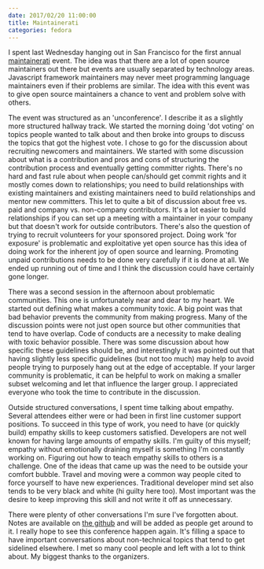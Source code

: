 ```yaml
---
date: 2017/02/20 11:00:00
title: Maintainerati
categories: fedora
---
```

I spent last Wednesday hanging out in San Francisco for the first annual
[maintainerati](https://maintainerati.org/) event. The idea was that there
are a lot of open source maintainers out there but events are usually separated
by technology areas. Javascript framework maintainers may never meet
programming language maintainers even if their problems are similar. The idea
with this event was to give open source maintainers a chance to vent and
problem solve with others.

The event was structured as an 'unconference'. I describe it as a slightly
more structured hallway track. We started the morning doing 'dot voting' on
topics people wanted to talk about and then broke into groups to discuss the
topics that got the highest vote. I chose to go for the discussion about
recruiting newcomers and maintainers. We started with some discussion about
what is a contribution and pros and cons of structuring the contribution
process and eventually getting committer rights. There's no hard and fast rule
about when people can/should get commit rights and it mostly comes down to
relationships; you need to build relationships with existing maintainers and
existing maintainers need to build relationships and mentor new committers.
This let to quite a bit of discussion about free vs. paid and company vs.
non-company contributors. It's a lot easier to build relationships if you can
set up a meeting with a maintainer in your company but that doesn't work for
outside contributors. There's also the question of trying to recruit
volunteers for your sponsored project. Doing work 'for exposure' is
problematic and exploitative yet open source has this idea of doing work for the
inherent joy of open source and learning. Promoting unpaid contributions needs
to be done very carefully if it is done at all. We ended up running out of time
and I think the discussion could have certainly gone longer.

There was a second session in the afternoon about problematic communities. This
one is unfortunately near and dear to my heart. We started out defining what
makes a community toxic. A big point was that bad behavior prevents the
community from making progress. Many of the discussion points were not just
open source but other communities that tend to have overlap. Code of conducts
are a necessity to make dealing with toxic behavior possible. There was some
discussion about how specific these guidelines should be, and interestingly
it was pointed out that having slightly less specific guidelines (but not too
much) may help to avoid people trying to purposely hang out at the edge of
acceptable. If your larger community is problematic, it can be helpful to work
on making a smaller subset welcoming and let that influence the larger group.
I appreciated everyone who took the time to contribute in the discussion.

Outside structured conversations, I spent time talking about empathy. Several
attendees either were or had been in first line customer support positions.
To succeed in this type of work, you need to have (or quickly build) empathy
skills to keep customers satisfied. Developers are not well known for having
large amounts of empathy skills. I'm guilty of this myself; empathy without
emotionally draining myself is something I'm constantly working on. Figuring
out how to teach empathy skills to others is a challenge. One of the ideas
that came up was the need to be outside your comfort bubble. Travel and moving
were a common way people cited to force yourself to have new experiences.
Traditional developer mind set also tends to be very black and white (hi guilty
here too). Most important was the desire to keep improving this skill and not
write it off as unnecessary.

There were plenty of other conversations I'm sure I've forgotten about. Notes
are available on [the github](https://github.com/maintainerati/events) and
will be added as people get around to it. I really hope to see this conference
happen again. It's filling a space to have important conversations about
non-technical topics that tend to get sidelined elsewhere. I met so many
cool people and left with a lot to think about. My biggest thanks to the
organizers.
